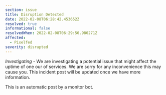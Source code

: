 ```yaml
---
section: issue
title: Disruption Detected
date: 2022-02-08T06:28:42.453652Z
resolved: true
informational: false
resolvedWhen: 2022-02-08T06:29:50.980271Z
affected:
  - Pixelfed
severity: disrupted
---
```

*Investigating* - We are investigating a potential issue that might affect the uptime of one our of services. We are sorry for any inconvenience this may cause you. This incident post will be updated once we have more information.

This is an automatic post by a monitor bot.
        